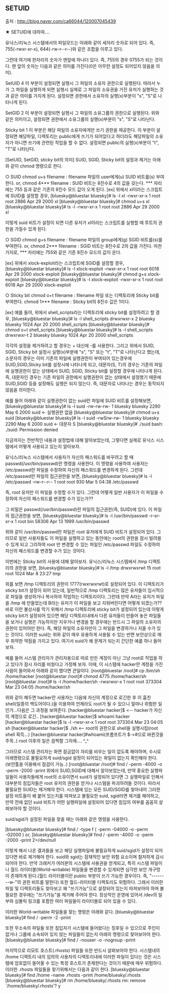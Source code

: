## SETUID

출처 : http://blog.naver.com/ca66044/120007045439

★ SETUID에 대하여....

유닉스/리눅스 시스템에서의 파일모드는 아래와 같이 세자리 숫자로 되어 있다. 
즉, 755(-rwxr-xr-x), 644(-rw-r--r--)와 같은 조합을 이루고 있다.

그런데 여기에 한자리의 숫자가 맨앞에 하나더 있다. 즉, 755의 경우 0755가 되는 것이다. 
맨 앞의 숫자는 다음과 같은 의미를 가진다(0은 아무런 설정도 되어있지 않음을 의미).

SetUID 
4 
이 부분이 설정되면 실행시 그 파일의 소유자 권한으로 
실행된다. 따라서 누가 그 파일을 실행하게 되면 실행시 실제로 그 파일의 소유권을 가진 
유저가 실행하는 것과 같은 의미를 가지게 된다. 설정되면 권한에서 소유자의 실행(x)부분이 
"s", "S"로 나타나게 된다.

SetGID 
2 
이 부분이 설정되면 실행시 그 파일의 소유그룹의 권한으로 실행된다. 위와 같은 의미이고, 
설정되면 권한에서 소유그룹의 실행(x)부분이 "s", "S"로 나타난다.

Sticky bit 
1 
이 부분은 해당 파일의 소유자에게만 쓰기 권한을 제공한다. 이 부분이 설정되면 
해당파일, 디렉토리는 public에게 쓰기가 되어있다고 하더라도 해당파일의 소유자가 아니면 
쓰기에 관련된 작업을 할 수 없다. 
설정되면 public의 실행(x)부분이 "t", "T"로 나타난다.

[SetUID, SetGID, sticky bit의 의미]
SUID, SGID, Sticky bit의 설정과 제거는 아래와 같이 chmod 명령으로 한다.

○ SUID 
chmod u+s filename : filename 파일의 user에게(u) SUID 비트를(s) 부여한다.
or,
chmod 4*** filename : SUID 비트는 8진수로 4의 값을 갖는다. *** 자리에는 755 등과 같은 
기존의 8진수 모드 값이 오게 된다.
[ex]
위에서 xl이라는 스크립트에 SUID를 설정할 경우,
[bluesky@bluestar bluesky]# ls -l xl
-rwxr-xr-x 1 root root 2886 Apr 29 2000 xl
[bluesky@bluestar bluesky]# chmod u+s xl
[bluesky@bluestar bluesky]# ls -l
-rwsr-xr-x 1 root root 2886 Apr 29 2000 xl

이렇게 suid 비트가 설정이 되면 다른 유저가 xl이라는 스크립트를 실행할 때 루트의 권한을 
가질수 있게 된다.

○ SGID
chmod g+s filename : filename 파일의 group에게(g) SGID 비트를(s)를 부여한다.
or,
chmod 2*** filename : SGID 비트는 8진수로 2의 값을 가진다. 마찬가지로, *** 자리에는 
755와 같은 기존 8진수 모드의 값이 온다.

[ex]
위에서 xlock-exploit라는 스크립트에 SGID를 설정할 경우,
[bluesky@bluestar bluesky]# ls -l xlock-exploit
-rwxr-xr-x 1 root root 6018 Apr 29 2000 xlock-exploit
[bluesky@bluestar bluesky]# chmod g+s xlock-exploit
[bluesky@bluestar bluesky]# ls -l xlock-exploit
-rwxr-sr-x 1 root root 6018 Apr 29 2000 xlock-exploit

○ Sticky bit
chmod o+t filename : filename 파일 또는 디렉토리에 Sticky bit를 부여한다.
chmod 1*** filename : Sticky bit의 8진수 값은 1이다.

[ex]
예를 들어, 위에서 shell_scripts라는 디렉토리에 sticky bit를 설정하려고 할 경우,
[bluesky@bluestar bluesky]# ls -l shell_scripts
drwxrwxr-x 2 bluesky bluesky 1024 Apr 20 2000 shell_scripts
[bluesky@bluestar bluesky]# chmod o+t shell_scripts
[bluesky@bluestar bluesky]# ls -l shell_scripts
drwxrwxr-t 2 bluesky bluesky 1024 Apr 20 2000 shell_scripts

각각의 설정을 제거하려고 할 경우는 + 대신에 -를 사용한다.
그리고 위에서 SUID, SGID, Sticky bit 설정시 실행(x)부분에 "s", "S" 
또는 "t", "T"로 나타난다고 했는데, 소문자의 경우는 
이미 기존의 파일에 실행권한이 부여되어 있는경우에 SUID,SGID,Sticky bit를 
설정시에 나타나게 되고, 대문자(S, T)의 경우는 기존의 파일에 실행권한이 
없는 상태에서 SUID, SGID, Sticky bit를 설정할 경우에 나타나게 된다. 
즉, 대문자인 경우는 기존 파일의 권한에서 실행권한이 없는 상태에서 설정했기
때문에 SUID,SGID 등을 설정해도 실행은 되지 않는다. 즉, 대문자로 나타나는 
경우는 동작되지 않음을 의미한다.

예를 들어 아래와 같이 실행권한이 없는 suid란 파일에 SUID 비트를 설정해보면,
[bluesky@bluestar bluesky]# ls -l suid
-rw-rw-rw- 1 bluesky bluesky 2290 May 6 2000 suid <- 실행권한 없음
[bluesky@bluestar bluesky]# chmod u+s suid
[bluesky@bluestar bluesky]# ls -l suid
-rwSrw-rw- 1 bluesky bluesky 2290 May 6 2000 suid <- 대문자 S
[bluesky@bluestar bluesky]# ./suid
bash: ./suid: Permission denied

지금까지는 전반적인 내용과 설정법에 대해 알아보았는데, 그렇다면 실제로 유닉스 
시스템에서 어떻게 사용되고 있는지 알아보자.

유닉스/리눅스 시스템에서 사용자가 자신의 패스워드를 바꾸려고 할 때 
passwd(/usr/bin/passwd)란 명령을 사용한다. 이 명령을 사용하여 사용자는 
/etc/passwd란 파일을 수정하여 자신의 패스워드를 변경하게 된다.
그런데 /etc/passwd란 파일의 접근권한을 보면,
[bluesky@bluestar bluesky]# ls -l /etc/passwd
-rw-r--r-- 1 root root 930 Mar 5 04:38 /etc/passwd

즉, root 유저만 이 파일을 수정할 수가 있다. 그런데 어떻게 일반 사용자가 
이 파일을 수정하여 자신의 패스워드를 변경할 수가 있는가??

그 비밀은 passwd(/usr/bin/passwd)란 파일의 접근권한(즉, SUID)에 있다. 이 파일의 
접근권한을 보면,
[bluesky@bluestar bluesky]# ls -l /usr/bin/passwd
-r-sr-xr-x 1 root bin 58306 Apr 13 1999 /usr/bin/passwd

위와 같이 /usr/bin/passwd란 파일은 root 유저에게 SUID 비트가 설정되어 있다. 
그러므로 일반 사용자들도 이 파일을 실행하고 있는 동안에는 root의 권한을 
잠시 빌려쓸 수 있게 되고 그리하여 root 만 변경할 수 있는 파일인 /etc/passwd 파일도 
수정하여 자신의 패스워드를 변경할 수가 있는 것이다.

이번에는 Sticky bit의 사용에 대해 알아보자.
유닉스/리눅스 시스템에서 /tmp 디렉토리의 권한을 보면,
[bluesky@bluestar bluesky]# ls -l /tmp
drwxrwxrwt 15 root root 1024 Mar 8 23:27 tmp

위를 보면 /tmp 디렉토리의 권한이 1777(rwxrwxrwt)로 설정되어 있다. 
이 디렉토리가 sticky bit가 설정이 되어 있는데, 일반적으로 /tmp 디렉토리는 
많은 유저들이 임시적으로 파일을 생성하거나 복사하여 작업하는 디렉토리이다.
그런데 만약 A라는 유저가 파일을 /tmp 에 만들었는데 B라는 유저가 이 파일을 
보고 지워버린다면 어떻게 되겠는가?? 
바로 이런 불상사를 막기 위해서 /tmp 디렉토리에 sticky bit가 설정되어 있는데 
이렇게 sticky bit가 설정되어 있으면 해당 디렉토리내에서 다른 유저들이 만들어 
놓은 파일들을 보거나 실행은 가능하지만 지우거나 변경을 할 경우에는 
반드시 그 파일의 소유자의 권한이 있어야만 한다. 즉, 해당 파일의 소유자만이 
그 파일을 변경하거나 지울 수가 있는 것이다.
이러한 suid는 위와 같이 매우 유용하게 사용될 수 있는 반면 보안상으로 매우 
취약한 약점을 가지고 있다. 여기서 suid가 왜 문제가 되는지 간단한 예를 하나 들어보자.

예를 들어 시스템 관리자가 관리자용으로 따로 만든 계정이 아닌 그냥 root로 작업을 
하고 있다가 잠시 자리를 비웠다고 가정해 보자. 
이때, 이 시스템에 hacker란 계정을 가진 사람이 들어와서 아래와 같이 했다면 큰일이다.
[root@bluestar /root]# cp /bin/sh /home/hacker
[root@bluestar /root]# chmod 4775 /home/hacker/sh
[root@bluestar /root]# ls -l /home/hacker/sh
-rwsrwxr-x 1 root root 373304 Mar 23 04:05 /home/hacker/sh

위와 같이 해두면 hacker란 사용자는 다음에 자신의 계정으로 로긴한 후 이 훔친 
shell(일종의 백도어이다.)을 이용하여 언제라도 root가 될 수 있으니 얼마나 위험한 
일인가...다음은 그 과정을 보여준다.
[hacker@bluestar hacker]$ <-- hacker가 자신의 계정으로 로긴..
[hacker@bluestar hacker]$ whoami
hacker
[hacker@bluestar hacker]$ ls -l
-rwsr-xr-x 1 root root 373304 Mar 23 04:05 sh
[hacker@bluestar hacker]$ ./sh <-- root의 권한으로 shell을 실행시킴(root shell 획득...)
[hacker@bluestar hacker]#whoami(프롬프트가 $->#으로 바뀐것을 주목..)
root
이후의 일은 끔찍함 그자체.... ^_^

그러므로 시스템 관리자는 화면 잠금없이 자리를 비우는 일이 없도록 해야하며, 
수시로 아래명령으로 불필요하게 suid/sgid 설정이 되어있는 화일이 없는지 확인해야 한다. 
(보안툴을 이용해서 점검이 가능..)
[root@bluestar /root]# find / -perm -4000 -o -perm -2000 -print
위에서 SUID,SGID에 대해서 알아보았는데, 만약 중요한 실행파일들이 사용자들에게 
root의 소유이면서 suid가 설정되어 있다면 그 실행파일로 인해서 대부분의 침입자들은 
root 유저의 권한을 얻거나 시스템을 파괴하려들 것이다. 따라서 불필요한 
SUID는 제거해야 한다. 시스템에 있는 모든 SUID/SGID를 찾아내어 그러한 설정 비트들이 
왜 붙어 있는지를 따져보고 불필요한 suid, sgid라면 제거를 해야하고, 만약 전에 
없던 suid 비트가 어떤 실행파일에 설정되어 있다면 침입의 여부를 꼼꼼히 살펴보아야 할 것이다.

suid/sgid가 설정된 파일을 찾을 때는 아래와 같은 명령을 사용한다.

[bluesky@bluestar bluesky]# find / -type f ( -perm -04000 -o -perm -02000 )
or,
[bluesky@bluestar bluesky]# find / -perm -4000 -o -perm -2000 -print 2>/dev/null

이렇게 해서 나온 결과들을 보고 해당 실행파일에 불필요하게 suid/sgid가 설정이 되어 
있다면 바로 제거해야 한다. suid와 sgid는 잠재적인 보안 위험 요소이며 철저하게 감시되어야 한다.
만약 크래커가 여러분의 시스템에 사용권을 얻게되고, 특히 시스템 파일이나 월드 라이터블(World-writable) 
파일들을 변경할 수 있게되면 심각한 보안 개구멍이 존재하게 된다.(월드 라이터블이란 public 부분이 
쓰기 가능한 경우이다. 즉, "--------w-"의 권한 비트를 말한다) 
또한 월드-라이터블 디렉토리도 위험하다. 그래서 이러한 파일 및 디렉토리들도 찾아보고 왜 
"쓰기가능"으로 설정되어 있는지 따져보아야 하며 불필요한 경우에는 "쓰기가능"을 제거해 주어야 한다.
정상적인 운영에 있어서 /dev의 일부와 심볼릭 링크를 포함한 여러 파일들이 라이터블로 되어 있을 수 있다.

이러한 World-writable 파일들을 찾는 명령은 아래와 같다.
[bluesky@bluestar bluesky]# find / -perm -2 -print

또한 무소속의 파일들 또한 침입자가 시스템에 들어왔다는 징후일 수 있으므로 주인이 없거나 그룹에 
소속되어 있지 않는 파일들이 없는지 아래의 명령으로 찾아보아야 한다.
[bluesky@bluestar bluesky]# find / -nouser -o -nogroup -print

마지막으로 리모트 호스트(.rhosts) 파일들 또한 반드시 살펴보아야 한다. 시스템내의 /home 디렉토리 내의 임의의 
사용자의 디렉토리내에 이러한 파일이 있다는 것은 시스템에 암호없이 들어올 수 있는 특정 호스트가 존재한다는 것이기 
때문에 매우 위험하다.
이러한 .rhosts 파일들을 찾기위해서는 다음과 같이 한다.
[bluesky@bluestar bluesky]# find /home -name .rhosts -print
/home/bluesky/.rhosts
[bluesky@bluestar bluesky]# rm /home/bluesky/.rhosts
rm: remove `/home/bluesky/.rhosts'? y